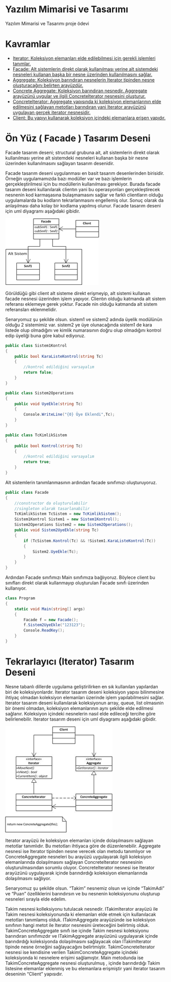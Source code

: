 # Yazılım Mimarisi ve Tasarımı

Yazılım Mimarisi ve Tasarımı proje ödevi

# Kavramlar

- [Iterator: Koleksiyon elemanları elde edilebilmesi için gerekli işlemleri tanımlar.](#iterator)
- [Facade: Alt sistemlerin direkt olarak kullanılması yerine alt sistemdeki nesneleri kullanan başka bir nesne üzerinden kullanılmasını sağlar.](#facade)
- [Aggregate: Koleksiyon barındıran nesnelerin Iterator tipinden nesne oluşturacağını belirten arayüzdür.](#aggregate)
- [Concrete Aggregate: Koleksiyon barındıran nesnedir. Aggregate arayüzünü uygular ve ilgili ConcreteIterator nesnesini oluşturur.](#concreteAggregate)
- [ConcreteIterator:  Aggregate yapısında ki koleksiyon elemanlarının elde edilmesini sağlayan metotları barındıran yani Iterator arayüzünü uygulayan gerçek iterator nesnesidir.](#concreteIterator)
- [Client: Bu yapıyı kullanarak koleksiyon içindeki elemanlara erişen yapıdır.](#client)

# Ön Yüz ( Facade ) Tasarım Deseni

  Facade tasarım deseni; structural grubuna ait, alt sistemlerin direkt olarak kullanılması yerine alt sistemdeki nesneleri kullanan başka bir nesne üzerinden kullanılmasını sağlayan tasarım desenidir.

  Facade tasarım deseni uygulanması en basit tasarım desenlerinden birisidir. Örneğin uygulamamızda bazı modüller var ve bazı işlemlerin gerçekleştirilmesi için bu modüllerin kullanılması gerekiyor. Burada facade tasarım deseni kullanılarak clientın yani bu operasyonları gerçekleştirecek nesnenin kod karmaşasına bulaşmamasını sağlar ve farklı clientların olduğu uygulamalarda bu kodların tekrarlanmasını engellemiş olur. Sonuç olarak da anlaşılması daha kolay bir kodlama yapılmış olunur. Facade tasarım deseni için uml diyagramı aşağıdaki gibidir.

![Image of Class](https://github.com/okcain/yazilim-mimarisi-ve-tasarimi/blob/master/facade_uml.png)

  Görüldüğü gibi client alt sisteme direkt erişmeyip, alt sistemi kullanan facade nesnesi üzerinden işlem yapıyor. Clientın olduğu katmanda alt sistem referansı eklemeye gerek yoktur. Facade nin olduğu katmanda alt sistem referansları eklenmelidir.

   Senaryomuz şu şekilde olsun. sistem1 ve sistem2 adında üyelik modülünün olduğu 2 sistemimiz var. sistem2 ye üye olunacağında sistem1 de kara listede olup olmadığını ve kimlik numarasının doğru olup olmadığını kontrol edip üyeliği buna göre kabul ediyoruz.

```C#
public class Sistem1Kontrol
{
    public bool KaraListeKontrol(string Tc)
    {
        //kontrol edildiğini varsayalım
        return false;
    }
}
```

```C#
public class Sistem2Operations
{
    public void UyeEkle(string Tc)
    {
        Console.WriteLine("{0} Üye Eklendi",Tc);
    }
}
```

```C#
public class TcKimlikSistem
{
    public bool Kontrol(string Tc)
    {
        //kontrol edildiğini varsayalım
        return true;
    }
}
```

  Alt sistemlerin tanımlanmasının ardından facade sınıfımızı oluşturuyoruz.

```C#
public class Facade
{
    //constructor da oluşturulabilir
    //singleton olarak tasarlanabilir
    TcKimlikSistem TcSistem = new TcKimlikSistem();
    Sistem1Kontrol Sistem1 = new Sistem1Kontrol();
    Sistem2Operations Sistem2 = new Sistem2Operations();
    public void Sistem2UyeEkle(string Tc)
    {
        if (TcSistem.Kontrol(Tc) && !Sistem1.KaraListeKontrol(Tc))
        {
            Sistem2.UyeEkle(Tc);
        }
    }
}
```

  Ardından Facade sınıfımızı Main sınıfımıza bağlıyoruz. Böylece client bu sınıfları direkt olarak kullanmayıp oluşturulan Facade sınıfı üzerinden kullanıyor.

```C#
class Program
{
    static void Main(string[] args)
    {
        Facade f = new Facade();
        f.Sistem2UyeEkle("123123");
        Console.ReadKey();
    }
}
```
# Tekrarlayıcı (Iterator) Tasarım Deseni

  Nesne tabanlı dillerde uygulama geliştirilirken en sık kullanılan yapılardan biri de koleksiyonlardır.  Iterator tasarım deseni koleksiyon yapısı bilinmesine ihtiyaç olmadan koleksiyon elemanları üzerinde işlem yapılabilmesini sağlar. Iterator tasarım deseni kullanılarak koleksiyonun array, queue, list olmasınin bir önemi olmadan, koleksiyon elemanlarının aynı şekilde elde edilmesi sağlanır. Koleksiyon içindeki nesnelerin nasıl elde edileceği tercihe göre belirlenebilir. Iterator tasarım deseni için uml diyagramı aşağıdaki gibidir.

![Image of Class](https://github.com/okcain/yazilim-mimarisi-ve-tasarimi/blob/master/iterator_uml.jpg)

   Iterator arayüzü ile koleksiyon elemanları içinde dolaşılmasını sağlayan metotlar tanımlıdır. Bu metotları ihtiyaca göre de düzenlenebilir.  Aggregate nesnesi ise Iterator tipinden nesne verecek olan metodu tanımlıyor ve ConcreteAggregate nesneleri bu arayüzü uygulayarak ilgili koleksiyon elemanlarında dolaşılmasını sağlayan ConcreteIterator nesnesinin oluşturulmasından sorumlu oluyor. ConcreteIterator nesnesi ise Iterator arayüzünü uygulayarak içinde barındırdığı koleksiyon elemanlarında dolaşılmasını sağlıyor.
   
   Senaryomuz şu şekilde olsun. “Takim” nesnemiz olsun ve içinde “TakimAdi” ve “Puan” özelliklerini barındırsın ve bu nesnenin koleksiyonunu oluşturup nesneleri sırayla elde edelim.
   
   Takim nesnesi kolleksiyonu tutulacak nesnedir. ITakimIterator arayüzü ile Takim nesnesi koleksiyonunda ki elemanları elde etmek için kullanılacak metotları tanımlamış olduk. ITakimAggregate arayüzünde ise koleksiyon sınıfının hangi metot ile Iterator nesnesini üreteceğini belirtmiş olduk. TakimConcreteAggregate sınıfı ise içinde Takim nesnesi koleksiyonu barındıran sınıfımızdır ve ITakimAggregate arayüzünü uygulayarak içinde barındırdığı koleksiyonda dolaşılmasını sağlayacak olan ITakimIterator tipinde nesne örneğini sağlayacağını belirtmiştir. TakimConcreteIterator nesnesi ise kendisine verilen TakimConcreteAggregate içindeki koleksiyonda ki nesnelere erişimi sağlamıştır. Main metodunda ise TakimConcreteAggregate nesnesi oluşturulmuş , içinde barındırdığı Takim listesine elemanlar eklenmiş ve bu elemanlara erişmiştir yani iterator tasarım deseninin “Client” yapısıdır.

